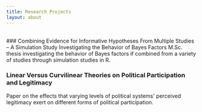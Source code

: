 ```yaml
---
title: Research Projects
layout: about
---
```

<br>            
### Combining Evidence for Informative Hypotheses From Multiple Studies – A Simulation Study Investigating the Behavior of Bayes Factors
M.Sc. thesis investigating the behavior of Bayes factors if combined from a variety of studies through simulation studies in R.

### Linear Versus Curvilinear Theories on Political Participation and Legitimacy
Paper on the effects that varying levels of political systems' perceived legitimacy exert on different forms of political participation. 

